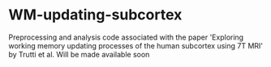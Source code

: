 # WM-updating-subcortex
Preprocessing and analysis code associated with the paper 'Exploring working memory updating processes of the human subcortex using 7T MRI' by Trutti et al. Will be made available soon
